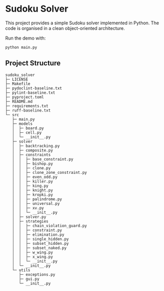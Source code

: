 # Sudoku Solver

This project provides a simple Sudoku solver implemented in Python. The code is organised in a clean object-oriented architecture.

Run the demo with:

```bash
python main.py
```

## Project Structure

```plaintext
sudoku_solver
├─ LICENSE
├─ Makefile
├─ pydoclint-baseline.txt
├─ pylint-baseline.txt
├─ pyproject.toml
├─ README.md
├─ requirements.txt
├─ ruff-baseline.txt
└─ src
   ├─ main.py
   ├─ models
   │  ├─ board.py
   │  ├─ cell.py
   │  └─ __init__.py
   ├─ solver
   │  ├─ backtracking.py
   │  ├─ composite.py
   │  ├─ constraints
   │  │  ├─ base_constraint.py
   │  │  ├─ bishop.py
   │  │  ├─ clone.py
   │  │  ├─ clone_zone_constraint.py
   │  │  ├─ even_odd.py
   │  │  ├─ killer.py
   │  │  ├─ king.py
   │  │  ├─ knight.py
   │  │  ├─ kropki.py
   │  │  ├─ palindrome.py
   │  │  ├─ universal.py
   │  │  ├─ xv.py
   │  │  └─ __init__.py
   │  ├─ solver.py
   │  ├─ strategies
   │  │  ├─ chain_violation_guard.py
   │  │  ├─ constraint.py
   │  │  ├─ elimination.py
   │  │  ├─ single_hidden.py
   │  │  ├─ subset_hidden.py
   │  │  ├─ subset_naked.py
   │  │  ├─ w_wing.py
   │  │  ├─ x_wing.py
   │  │  └─ __init__.py
   │  └─ __init__.py
   └─ utils
      ├─ exceptions.py
      ├─ gui.py
      └─ __init__.py

```
